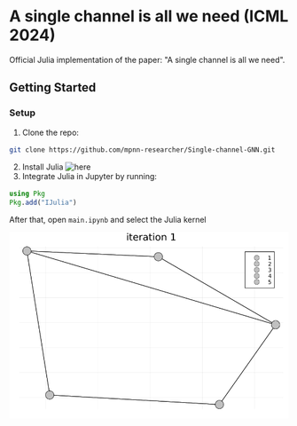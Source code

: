 # A single channel is all we need (ICML 2024)
Official Julia implementation of the paper: "A single channel is all we need".

## Getting Started

### Setup 
1.  Clone the repo:
```bash
git clone https://github.com/mpnn-researcher/Single-channel-GNN.git
```
2. Install Julia ![here](https://julialang.org/downloads/)
3. Integrate Julia in Jupyter by running:
```Julia bash
using Pkg
Pkg.add("IJulia")
```

After that, open `main.ipynb` and select the Julia kernel

<!---
## Citation
If you find this useful for your research, please use the following.

```
@InProceedings{author_2024_ICML,
    author    = {Autor},
    title     = {A single channel is all we need},
    booktitle = {Proceedings of the International Conference on Machine Learning (ICML)},
    month     = {January},
    year      = {2023},
}
```

## Acknowledgments
 - Acknowledgments
--->

![](wl.gif)
